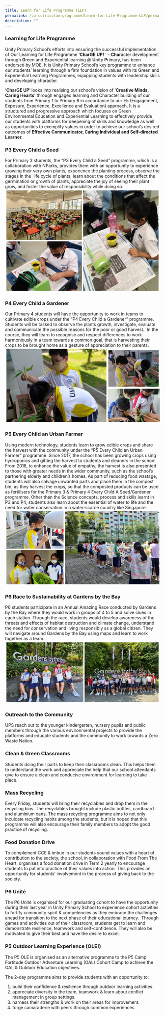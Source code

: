 ```yaml
---
title: Learn for Life Programme (LLP)
permalink: /co-curriculum-programme/Learn-for-Life-Programme-LLP/permalink/
description: ""
---
```

### **Learning for Life Programme**
Unity Primary School’s efforts into ensuring the successful implementation of Our Learning for Life Programme ‘**CharGE UP!** ’ – **Cha**racter development through **G**reen and **E**xperiential learning @ **U**nity **P**rimary, has been endorsed by MOE. It is Unity Primary School’s key programme to enhance our students’ learning through a firm foundation in values with its Green and Experiential Learning Programmes, equipping students with leadership skills and developing character.

‘**CharGE UP**’ looks into realising our school’s vision of ‘**Creative Minds, Caring Hearts**’ through engaged learning and Character building of our students from Primary 1 to Primary 6 in accordance to our E5 (Engagement, Exposure, Experience, Excellence and Evaluation) approach. It is a structured and progressive approach which focuses on Green Environmental Education and Experiential Learning to effectively provide our students with platforms for deepening of skills and knowledge as well as opportunities to exemplify values in order to achieve our school’s desired outcomes of **Effective Communicator, Caring Individual and Self-directed Learner**.

### **P3 Every Child a Seed**
For Primary 3 students, the “P3 Every Child a Seed” programme, which is a collaboration with NParks, provides them with an opportunity to experience growing their very own plants, experience the planting process, observe the stages in the  life cycle of plants, learn about the conditions that affect the germination or growth of plants, appreciate the joy of seeing their plant grow, and foster the value of responsibility while doing so.
![](/images/Curriculum/2023/SCI/P3%20LLP.jpg)
### **P4 Every Child a Gardener**
Our Primary 4 students will have the opportunity to work in teams to cultivate edible crops under the “P4 Every Child a Gardener” programme. Students will be tasked to observe the plants growth, investigate, evaluate and communicate the possible reasons for the poor or good harvest.  In the course, they will learn to recognise and respect differences to work harmoniously in a team towards a common goal, that is harvesting their crops to be brought home as a gesture of appreciation to their parents.
![](/images/Curriculum/2023/SCI/P4%20LLP.jpg)
### **P5 Every Child an Urban Farmer**
Using modern technology, students learn to grow edible crops and share the harvest with the community under the “P5 Every Child an Urban Farmer” programme. Since 2017, the school has been growing crops using hydroponics and gifting the harvest to students and cleaners in the school. From 2018, to enhance the value of empathy, the harvest is also presented to those with greater needs in the wider community, such as the school’s partnering elderly and children’s homes. As part of reducing food wastage, students will also salvage unwanted parts and place them in the compost bin, as they harvest the crops, so that the composted products can be used as fertilisers for the Primary 3 & Primary 4 Every Child A Seed/Gardener programme. Other than the Science concepts, process and skills learnt in P3 and P4, students also learn about the essential of water to life and the need for water conservation in a water-scarce country like Singapore.
![](/images/Curriculum/2023/SCI/P5%20LLP.jpg)
### **P6 Race to Sustainability at Gardens by the Bay**
P6 students participate in an Annual Amazing Race conducted by Gardens by the Bay where they would work in groups of 4 to 5 and solve clues in each station. Through the race, students would develop awareness of the threats and effects of habitat destruction and climate change, understand the need for conservation and living responsibly as a global citizen. They will navigate around Gardens by the Bay using maps and learn to work together as a team.
![](/images/Curriculum/2023/SCI/P6%20LJ%20GBTB%20.jpg)

### **Outreach to the Community**
UPS reach out to the younger kindergarten, nursery pupils and public members through the various environmental projects to provide the platforms and educate students and the community to work towards a Zero Waste Nation.

### **Clean & Green Classrooms**
Students doing their parts to keep their classrooms clean. This helps them to understand the work and appreciate the help that our school attendants give to ensure a clean and conducive environment for learning to take place.

### **Mass Recycling**
Every Friday, students will bring their recyclables and drop them in the recycling bins. The recyclables brought include plastic bottles, cardboard and aluminium cans. The mass recycling programme aims to not only inculcate recycling habits among the students, but it is hoped that this programme will also encourage their family members to adopt the good practice of recycling.

### **Food Donation Drive**
To complement CCE & imbue in our students sound values with a heart of contribution to the society, the school, in collaboration with Food From The Heart, organises a food donation drive in Term 2 yearly to encourage students to put into practice of their values into action. This provides an opportunity for students’ involvement in the process of giving back to the society.

### **P6 Unité**
The P6 Unité is organised for our graduating cohort to have the opportunity during their last year in Unity Primary School to experience cohort activities to fortify community spirit & competencies as they embrace the challenges ahead for transition to the next phase of their educational journey. 
Through games and activities out of their classroom, students get to learn and demonstrate resilience, teamwork and self-confidence. They will also be motivated to give their best and have the desire to excel.

### **P5 Outdoor Learning Experience (OLE!)**


The P5 OLE is organised as an alternative programme to the P5 Camp Fortitude Outdoor Adventure Learning (OAL) Cohort Camp to achieve the OAL & Outdoor Education objectives.

The 2-day programme aims to provide students with an opportunity to:
1. build their confidence & resilience through outdoor learning activities.
2. appreciate diversity in the team, teamwork & learn about conflict management in group settings.
3. harness their strengths & work on their areas for improvement.
4. forge camaraderie with peers through common experiences.